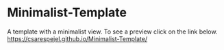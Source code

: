 # Minimalist-Template
A template with a minimalist view.
To see a preview click on the link below.
https://csarespejel.github.io/Minimalist-Template/
